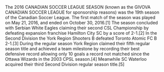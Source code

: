 The 2016 CANADIAN SOCCER LEAGUE SEASON (known as the GIVOVA CANADIAN SOCCER LEAGUE for sponsorship reasons) was the 19th season of the Canadian Soccer League. The first match of the season was played on May 21, 2016, and ended on October 30, 2016.[1] The season concluded with Serbian White Eagles claiming their second CSL Championship by defeating expansion franchise Hamilton City SC by a score of 2-1.[2] In the Second Division the York Region Shooters B defeated Toronto Atomic FC B 2-1.[3] During the regular season York Region claimed their fifth regular season title and achieved a team milestone by recording their best defensive record allowing only 10 goals a record not matched since the Ottawa Wizards in the 2003 CPSL season.[4] Meanwhile SC Waterloo acquired their third Second Division regular season title.[5]
